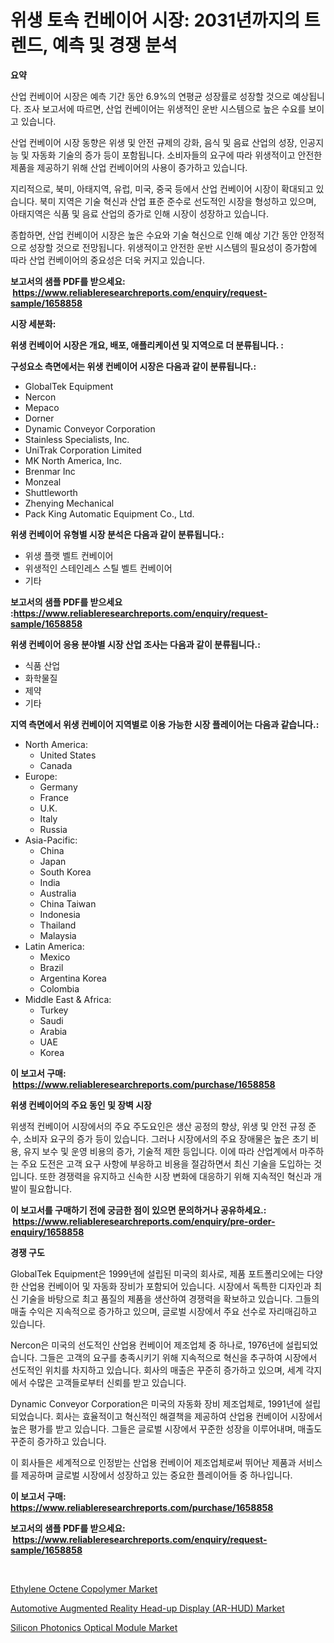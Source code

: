 <p><h1>위생 토속 컨베이어 시장: 2031년까지의 트렌드, 예측 및 경쟁 분석</h1></p><p><strong>요약</strong></p>
<p><p>산업 컨베이어 시장은 예측 기간 동안 6.9%의 연평균 성장률로 성장할 것으로 예상됩니다. 조사 보고서에 따르면, 산업 컨베이어는 위생적인 운반 시스템으로 높은 수요를 보이고 있습니다.</p><p>산업 컨베이어 시장 동향은 위생 및 안전 규제의 강화, 음식 및 음료 산업의 성장, 인공지능 및 자동화 기술의 증가 등이 포함됩니다. 소비자들의 요구에 따라 위생적이고 안전한 제품을 제공하기 위해 산업 컨베이어의 사용이 증가하고 있습니다.</p><p>지리적으로, 북미, 아태지역, 유럽, 미국, 중국 등에서 산업 컨베이어 시장이 확대되고 있습니다. 북미 지역은 기술 혁신과 산업 표준 준수로 선도적인 시장을 형성하고 있으며, 아태지역은 식품 및 음료 산업의 증가로 인해 시장이 성장하고 있습니다.</p><p>종합하면, 산업 컨베이어 시장은 높은 수요와 기술 혁신으로 인해 예상 기간 동안 안정적으로 성장할 것으로 전망됩니다. 위생적이고 안전한 운반 시스템의 필요성이 증가함에 따라 산업 컨베이어의 중요성은 더욱 커지고 있습니다.</p></p>
<p><strong>보고서의 샘플 PDF를 받으세요: &nbsp;<a href="https://www.reliableresearchreports.com/enquiry/request-sample/1658858">https://www.reliableresearchreports.com/enquiry/request-sample/1658858</a></strong></p>
<p><strong>시장 세분화:</strong></p>
<p><strong> 위생 컨베이어 시장은 개요, 배포, 애플리케이션 및 지역으로 더 분류됩니다. :</strong></p>
<p><strong>구성요소 측면에서는 위생 컨베이어 시장은 다음과 같이 분류됩니다.:</strong></p>
<p><ul><li>GlobalTek Equipment</li><li>Nercon</li><li>Mepaco</li><li>Dorner</li><li>Dynamic Conveyor Corporation</li><li>Stainless Specialists, Inc.</li><li>UniTrak Corporation Limited</li><li>MK North America, Inc.</li><li>Brenmar Inc</li><li>Monzeal</li><li>Shuttleworth</li><li>Zhenying Mechanical</li><li>Pack King Automatic Equipment Co., Ltd.</li></ul></p>
<p><strong> 위생 컨베이어 유형별 시장 분석은 다음과 같이 분류됩니다.:</strong></p>
<p><ul><li>위생 플랫 벨트 컨베이어</li><li>위생적인 스테인레스 스틸 벨트 컨베이어</li><li>기타</li></ul></p>
<p><strong>보고서의 샘플 PDF를 받으세요 :<a href="https://www.reliableresearchreports.com/enquiry/request-sample/1658858">https://www.reliableresearchreports.com/enquiry/request-sample/1658858</a></strong></p>
<p><strong> 위생 컨베이어 응용 분야별 시장 산업 조사는 다음과 같이 분류됩니다.:</strong></p>
<p><ul><li>식품 산업</li><li>화학물질</li><li>제약</li><li>기타</li></ul></p>
<p><strong>지역 측면에서 위생 컨베이어 지역별로 이용 가능한 시장 플레이어는 다음과 같습니다.:</strong></p>
<p><ul>
    <li>
        North America:
        <ul>
            <li>United States</li>
            <li>Canada</li>
        </ul>
    </li>
    <li>
        Europe:
        <ul>
            <li>Germany</li>
            <li>France</li>
            <li>U.K.</li>
            <li>Italy</li>
            <li>Russia</li>
        </ul>
    </li>
    <li>
        Asia-Pacific:
        <ul>
            <li>China</li>
            <li>Japan</li>
            <li>South Korea</li>
            <li>India</li>
            <li>Australia</li>
            <li>China Taiwan</li>
            <li>Indonesia</li>
            <li>Thailand</li>
            <li>Malaysia</li>
        </ul>
    </li>
    <li>
        Latin America:
        <ul>
            <li>Mexico</li>
            <li>Brazil</li>
            <li>Argentina Korea</li>
            <li>Colombia</li>
        </ul>
    </li>
    <li>
        Middle East & Africa:
        <ul>
            <li>Turkey</li>
            <li>Saudi</li>
            <li>Arabia</li>
            <li>UAE</li>
            <li>Korea</li>
        </ul>
    </li>
    </ul></p>
<p><strong>이 보고서 구매: &nbsp;<a href="https://www.reliableresearchreports.com/purchase/1658858">https://www.reliableresearchreports.com/purchase/1658858</a></strong></p>
<p><strong>위생 컨베이어의 주요 동인 및 장벽 시장</strong></p>
<p><p>위생적 컨베이어 시장에서의 주요 주도요인은 생산 공정의 향상, 위생 및 안전 규정 준수, 소비자 요구의 증가 등이 있습니다. 그러나 시장에서의 주요 장애물은 높은 초기 비용, 유지 보수 및 운영 비용의 증가, 기술적 제한 등입니다. 이에 따라 산업계에서 마주하는 주요 도전은 고객 요구 사항에 부응하고 비용을 절감하면서 최신 기술을 도입하는 것입니다. 또한 경쟁력을 유지하고 신속한 시장 변화에 대응하기 위해 지속적인 혁신과 개발이 필요합니다.</p></p>
<p><strong>이 보고서를 구매하기 전에 궁금한 점이 있으면 문의하거나 공유하세요.: &nbsp;<a href="https://www.reliableresearchreports.com/enquiry/pre-order-enquiry/1658858">https://www.reliableresearchreports.com/enquiry/pre-order-enquiry/1658858</a></strong></p>
<p><strong>경쟁 구도</strong></p>
<p><p>GlobalTek Equipment은 1999년에 설립된 미국의 회사로, 제품 포트폴리오에는 다양한 산업용 컨베이어 및 자동화 장비가 포함되어 있습니다. 시장에서 독특한 디자인과 최신 기술을 바탕으로 최고 품질의 제품을 생산하여 경쟁력을 확보하고 있습니다. 그들의 매출 수익은 지속적으로 증가하고 있으며, 글로벌 시장에서 주요 선수로 자리매김하고 있습니다.</p><p>Nercon은 미국의 선도적인 산업용 컨베이어 제조업체 중 하나로, 1976년에 설립되었습니다. 그들은 고객의 요구를 충족시키기 위해 지속적으로 혁신을 추구하여 시장에서 선도적인 위치를 차지하고 있습니다. 회사의 매출은 꾸준히 증가하고 있으며, 세계 각지에서 수많은 고객들로부터 신뢰를 받고 있습니다.</p><p>Dynamic Conveyor Corporation은 미국의 자동화 장비 제조업체로, 1991년에 설립되었습니다. 회사는 효율적이고 혁신적인 해결책을 제공하여 산업용 컨베이어 시장에서 높은 평가를 받고 있습니다. 그들은 글로벌 시장에서 꾸준한 성장을 이루어내며, 매출도 꾸준히 증가하고 있습니다. </p><p>이 회사들은 세계적으로 인정받는 산업용 컨베이어 제조업체로써 뛰어난 제품과 서비스를 제공하며 글로벌 시장에서 성장하고 있는 중요한 플레이어들 중 하나입니다.</p></p>
<p><strong>이 보고서 구매: &nbsp; <a href="https://www.reliableresearchreports.com/purchase/1658858">https://www.reliableresearchreports.com/purchase/1658858</a></strong></p>
<p><strong>보고서의 샘플 PDF를 받으세요: &nbsp;<a href="https://www.reliableresearchreports.com/enquiry/request-sample/1658858">https://www.reliableresearchreports.com/enquiry/request-sample/1658858</a></strong><strong></strong></p>
<p>&nbsp;</p>
<p><p><a href="https://military-diascia-e68.notion.site/Ethylene-Octene-Copolymer-Market-Size-Global-Industry-Overview-Market-Segmentation-and-Forecast-2-8a00ff856ec0476c8591df035b690f7a">Ethylene Octene Copolymer Market</a></p><p><a href="https://github.com/edytherolanlouisejk1miz0wig/Market-Research-Report-List-1/blob/main/automotive-augmented-reality-head-up-display-ar-hud-market.md">Automotive Augmented Reality Head-up Display (AR-HUD) Market</a></p><p><a href="https://github.com/peachesmcdowel1/Market-Research-Report-List-2/blob/main/silicon-photonics-optical-module-market.md">Silicon Photonics Optical Module Market</a></p></p>